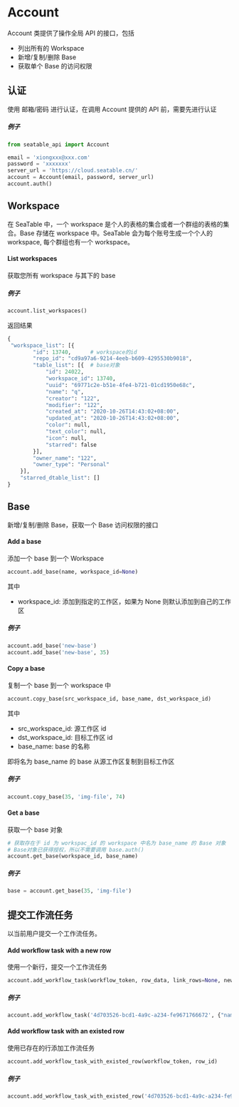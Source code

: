 # Account

Account 类提供了操作全局 API 的接口，包括

* 列出所有的 Workspace
* 新增/复制/删除 Base
* 获取单个 Base 的访问权限

## 认证

使用 邮箱/密码 进行认证，在调用 Account 提供的 API 前，需要先进行认证

##### 例子

```python
from seatable_api import Account

email = 'xiongxxx@xxx.com'
password = 'xxxxxxx'
server_url = 'https://cloud.seatable.cn/'
account = Account(email, password, server_url)
account.auth()
```


## Workspace

在 SeaTable 中，一个 workspace 是个人的表格的集合或者一个群组的表格的集合。Base 存储在 workspace 中。SeaTable 会为每个账号生成一个个人的 workspace, 每个群组也有一个 workspace。


#### List workspaces

获取您所有 workspace 与其下的 base

##### 例子

```python
account.list_workspaces()
```

返回结果

```python
{
 "workspace_list": [{
 		"id": 13740,      # workspace的id
 		"repo_id": "cd9a97a6-9214-4eeb-b609-4295530b9018",
 		"table_list": [{  # base对象
 			"id": 24022,
 			"workspace_id": 13740,
 			"uuid": "69771c2e-b51e-4fe4-b721-01cd1950e68c",
			"name": "q",
 			"creator": "122",
 			"modifier": "122",
 			"created_at": "2020-10-26T14:43:02+08:00",
 			"updated_at": "2020-10-26T14:43:02+08:00",
 			"color": null,
 			"text_color": null,
 			"icon": null,
 			"starred": false
 		}],
 		"owner_name": "122",
 		"owner_type": "Personal"
 	}],
 	"starred_dtable_list": []
}
```



## Base

新增/复制/删除 Base，获取一个 Base 访问权限的接口

#### Add a base

添加一个 base 到一个 Workspace 

```python
account.add_base(name, workspace_id=None)
```

其中

* workspace_id: 添加到指定的工作区，如果为 None 则默认添加到自己的工作区

##### 例子

```python
account.add_base('new-base')
account.add_base('new-base', 35)
```

#### Copy a base

复制一个 base 到一个 workspace 中

```python
account.copy_base(src_workspace_id, base_name, dst_workspace_id)
```

其中

* src_workspace_id: 源工作区 id
* dst_workspace_id: 目标工作区 id
* base_name: base 的名称

即将名为 base_name 的 base 从源工作区复制到目标工作区

##### 例子

```python
account.copy_base(35, 'img-file', 74)
```

#### Get a base

获取一个 base 对象

```python
# 获取存在于 id 为 workspac_id 的 workspace 中名为 base_name 的 Base 对象
# Base对象已获得授权，所以不需要调用 base.auth()
account.get_base(workspace_id, base_name)
```

##### 例子

```python
base = account.get_base(35, 'img-file')
```

## 提交工作流任务

以当前用户提交一个工作流任务。


#### Add workflow task with a new row

使用一个新行，提交一个工作流任务


```python
account.add_workflow_task(workflow_token, row_data, link_rows=None, new_linked_rows=None)
```

##### 例子

```python
account.add_workflow_task('4d703526-bcd1-4a9c-a234-fe9671766672', {"name": "new workflow task"})
```

#### Add workflow task with an existed row

使用已存在的行添加工作流任务

```python
account.add_workflow_task_with_existed_row(workflow_token, row_id)
```

##### 例子

```python
account.add_workflow_task_with_existed_row('4d703526-bcd1-4a9c-a234-fe9671766672', 'TbxyQfDXTR6EQcyZ4OxB7w')
```

